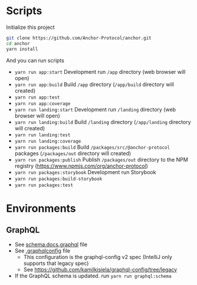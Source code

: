 # Scripts

Initialize this project

```sh
git clone https://github.com/Anchor-Protocol/anchor.git
cd anchor
yarn install
```

And you can run scripts

- `yarn run app:start` Development run `/app` directory (web browser will open)
- `yarn run app:build` Build `/app` directory (`/app/build` directory will created)
- `yarn run app:test`
- `yarn run app:coverage`
- `yarn run landing:start` Development run `/landing` directory (web browser will open)
- `yarn run landing:build` Build `/landing` directory (`/app/landing` directory will created)
- `yarn run landing:test`
- `yarn run landing:coverage`
- `yarn run packages:build` Build `/packages/src/@anchor-protocol` packages (`/packages/out` directory will created)
- `yarn run packages:publish` Publish `/packages/out` directory to the NPM registry (<https://www.npmjs.com/org/anchor-protocol>)
- `yarn run packages:storybook` Development run Storybook
- `yarn run packages:build-storybook`
- `yarn run packages:test`

# Environments

## GraphQL

- See [schema.docs.graphql](schema.docs.graphql) file
- See [.graphqlconfig](.graphqlconfig) file
    - This configuration is the graphql-config v2 spec (IntelliJ only supports that legacy spec)
    - See <https://github.com/kamilkisiela/graphql-config/tree/legacy>
- If the GraphQL schema is updated. run `yarn run graphql:schema`
